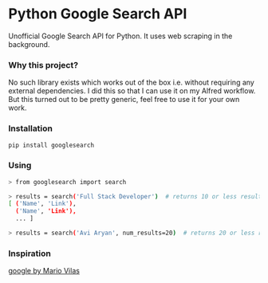 # Python Google Search API

Unofficial Google Search API for Python. It uses web scraping in the background.


### Why this project?

No such library exists which works out of the box i.e. without requiring any external dependencies.
I did this so that I can use it on my Alfred workflow.
But this turned out to be pretty generic, feel free to use it for your own work.


### Installation

```sh
pip install googlesearch
```


### Using

```sh
> from googlesearch import search

> results = search('Full Stack Developer')  # returns 10 or less results
[ ('Name', 'Link'),
  ('Name', 'Link'),
  ... ]

> results = search('Avi Aryan', num_results=20)  # returns 20 or less results
```


### Inspiration

[google by Mario Vilas](https://breakingcode.wordpress.com/2010/06/29/google-search-python/)
